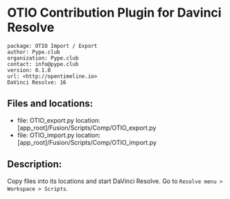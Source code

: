 # OTIO Contribution Plugin for Davinci Resolve

    package: OTIO Import / Export
    author: Pype.club
    organization: Pype.club
    contact: info@pype.club
    version: 0.1.0
    url: <http://opentimeline.io>
    DaVinci Resolve: 16

## Files and locations:

-   file: OTIO_export.py
    location: [app_root]/Fusion/Scripts/Comp/OTIO_export.py
-   file: OTIO_import.py
    location: [app_root]/Fusion/Scripts/Comp/OTIO_import.py

## Description:

Copy files into its locations and start DaVinci Resolve.
Go to `Resolve menu > Workspace > Scripts`.
